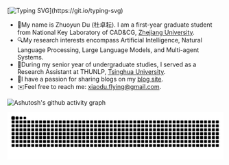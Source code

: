 [![Typing SVG](https://readme-typing-svg.demolab.com?font=Fira+Code&pause=1000&background=FFF86400&random=false&width=635&lines=I+am+a+stdent.;I+am+a+sports+and+music+lover.;I+am+trying+to+make+changes+to+the+world.;I+am+what+I+am.)](https://git.io/typing-svg)

- 🙋My name is Zhuoyun Du (杜卓耘). I am a first-year graduate student from National Key Laboratory of CAD&CG, [Zhejiang University](https://www.zju.edu.cn/).
- 🔍My research interests encompass Artificial Intelligence, Natural Language Processing, Large Language Models, and Multi-agent Systems.
- 📖During my senior year of undergraduate studies, I served as a Research Assistant at THUNLP, [Tsinghua University](https://www.tsinghua.edu.cn).
- 🎠I have a passion for sharing blogs on my [blog site](https://xiaodu-flying.notion.site/Welcome-to-my-blog-1d6df6af187d4b3ea1020fcc73aeec43?pvs=4).
- ✉️Feel free to reach me: [xiaodu.flying@gmail.com](xiaodu.flying@gmail.com).

![Ashutosh's github activity graph](https://github-readme-activity-graph.vercel.app/graph?username=XiaoDu-flying)

<picture>
  <source media="(prefers-color-scheme: dark)" srcset="https://raw.githubusercontent.com/XiaoDu-flying/XiaoDu-flying/output/github-contribution-grid-snake-dark.svg">
  <source media="(prefers-color-scheme: light)" srcset="https://raw.githubusercontent.com/XiaoDu-flying/XiaoDu-flying/output/github-contribution-grid-snake.svg">
  <img alt="github contribution grid snake animation" src="https://raw.githubusercontent.com/XiaoDu-flying/XiaoDu-flying/output/github-contribution-grid-snake.svg">
</picture>
